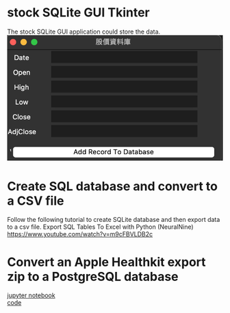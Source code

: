# stock SQLite GUI Tkinter 
The stock SQLite GUI application could store the data.
![image](./stock_db.png)

# Create SQL database and convert to a CSV file
Follow the following tutorial to create SQLite database and then export data to a csv file.
Export SQL Tables To Excel with Python (NeuralNine) 
https://www.youtube.com/watch?v=m9cFBVLDB2c 

# Convert an Apple Healthkit export zip to a PostgreSQL database
[jupyter notebook](./healthkit_to_postgresql.ipynb) <br>
[code](./healthkit_to_postgresql.py)
